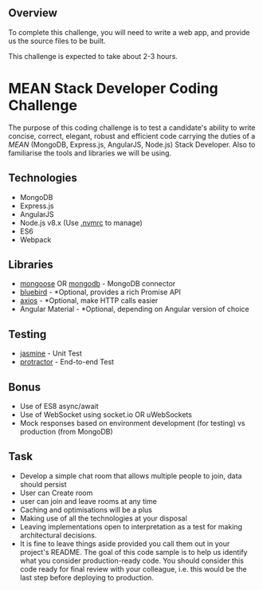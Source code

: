 ## Overview

To complete this challenge, you will need to write a  web app, and provide us the source files to be built.

This challenge is expected to take about 2-3 hours.


# MEAN Stack Developer Coding Challenge

The purpose of this coding challenge is to test a candidate's ability to
write concise, correct, elegant, robust and efficient code carrying the
duties of a *MEAN* (MongoDB, Express.js, AngularJS, Node.js) Stack
Developer. Also to familiarise the tools and libraries we will be using.

## Technologies

- MongoDB
- Express.js
- AngularJS
- Node.js v8.x (Use [.nvmrc](https://github.com/creationix/nvm) to manage)
- ES6
- Webpack

## Libraries

- [mongoose](https://www.npmjs.com/package/mongoose) OR [mongodb](https://www.npmjs.com/package/mongodb) - MongoDB connector
- [bluebird](https://www.npmjs.com/package/bluebird) - *Optional, provides a rich Promise API
- [axios](https://www.npmjs.com/package/axios) - *Optional, make HTTP calls easier
- Angular Material - *Optional, depending on Angular version of choice

## Testing

- [jasmine](https://www.npmjs.com/package/jasmine) - Unit Test
- [protractor](https://www.npmjs.com/package/protractor) - End-to-end Test

## Bonus

- Use of ES8 async/await
- Use of WebSocket using socket.io OR uWebSockets
- Mock responses based on environment development (for testing) vs production (from MongoDB)

## Task

- Develop a simple chat room that allows multiple people to join, data should persist
- User can Create room 
- user can join and leave rooms at any time
- Caching and optimisations will be a plus
- Making use of all the technologies at your disposal
- Leaving implementations open to interpretation as a test for making architectural decisions.
- It is fine to leave things aside provided you call them out in your project's README. The goal of this code sample is to help us identify what you consider production-ready code. You should consider this code ready for final review with your colleague, i.e. this would be the last step before deploying to production.

